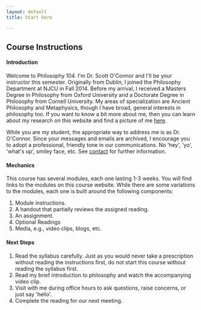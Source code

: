 ```yaml
---
layout: default
title: Start here

---
```



## Course Instructions

#### Introduction

Welcome to Philosophy 104. I'm Dr. Scott O'Connor and I'll be your instructor this semester. Originally from Dublin, I joined the Philosophy Department at NJCU in Fall 2014. Before my arrival, I received a Masters Degree in Philosophy from Oxford University and a Doctorate Degree in Philosophy from Cornell University. My areas of specialization are Ancient Philosophy and Metaphysics, though I have broad, general interests in philosophy too. If you want to know a bit more about me, then you can learn about my research on this website and find a picture of me [here](http://www.njcu.edu/philosophy/faculty/). 

While you are my student, the appropriate way to address me is as Dr. O'Connor. Since your messages and emails are archived, I encourage you to adopt a professional, friendly tone in our communications. No 'hey', 'yo', 'what's up', smiley face, etc. See [contact](\Contact) for further information.


#### Mechanics


This course has several modules, each one lasting 1-3 weeks. You will find links to the modules on this course website. While there are some variations to the modules, each one is built around the following components: 

1. Module instructions. 
2. A handout that partially reviews the assigned reading.  
3. An assignment.
4. Optional Readings
5. Media, e.g., video clips, blogs, etc.

#### Next Steps 

1. Read the syllabus carefully. Just as you would never take a prescription without reading the instructions first, do not start this course without reading the syllabus first.  
2. Read my brief introduction to philosophy and watch the accompanying video clip. 
3. Visit with me during office hours to ask questions, raise concerns, or just say 'hello'.
4. Complete the reading for our next meeting. 
